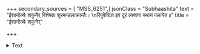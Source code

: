 +++
secondary_sources = [ "MSS_6251",]
jsonClass = "Subhaashita"
text = "ईशानोत्थैः शकुनैर् विशेषतः शूरमण्डलाक्रान्तैः।  \nरिपुवेष्टित इव दूरं त्यक्त्वा स्थानं पलायेत॥"
title = "ईशानोत्थैः शकुनैर्"

+++

<details><summary>Text</summary>

ईशानोत्थैः शकुनैर् विशेषतः शूरमण्डलाक्रान्तैः।  
रिपुवेष्टित इव दूरं त्यक्त्वा स्थानं पलायेत॥
</details>
